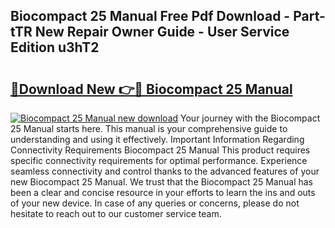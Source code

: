 ## Biocompact 25 Manual Free Pdf Download - Part-tTR New Repair Owner Guide - User Service Edition u3hT2

# <h2><a href="http://bc41654.oget.top/?id=Biocompact+25+Manual">🔗Download New 👉🔴 Biocompact 25 Manual</a></h2>

[![Biocompact 25 Manual new download](https://i.imgur.com/5g1atiW.png)](http://bc41654.oget.top/?id=Biocompact+25+Manual)
Your journey with the Biocompact 25 Manual starts here. This manual is your comprehensive guide to understanding and using it effectively. Important Information Regarding Connectivity Requirements Biocompact 25 Manual This product requires specific connectivity requirements for optimal performance. Experience seamless connectivity and control thanks to the advanced features of your new Biocompact 25 Manual. We trust that the Biocompact 25 Manual has been a clear and concise resource in your efforts to learn the ins and outs of your new device. In case of any queries or concerns, please do not hesitate to reach out to our customer service team.
